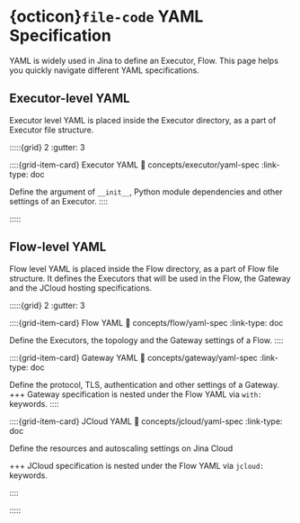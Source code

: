 # {octicon}`file-code` YAML Specification

YAML is widely used in Jina to define an Executor, Flow. This page helps you quickly navigate different YAML specifications.

## Executor-level YAML

Executor level YAML is placed inside the Executor directory, as a part of Executor file structure.

:::::{grid} 2
:gutter: 3


::::{grid-item-card} Executor YAML
:link: concepts/executor/yaml-spec
:link-type: doc

Define the argument of `__init__`, Python module dependencies and other settings of an Executor. 
::::


:::::

## Flow-level YAML

Flow level YAML is placed inside the Flow directory, as a part of Flow file structure. It defines the Executors that will be used in the Flow, the Gateway and the JCloud hosting specifications.


:::::{grid} 2
:gutter: 3

::::{grid-item-card} Flow YAML
:link: concepts/flow/yaml-spec
:link-type: doc

Define the Executors, the topology and the Gateway settings of a Flow.
::::

::::{grid-item-card} Gateway YAML
:link: concepts/gateway/yaml-spec
:link-type: doc

Define the protocol, TLS, authentication and other settings of a Gateway.
+++
Gateway specification is nested under the Flow YAML via `with:` keywords.
::::

::::{grid-item-card} JCloud YAML
:link: concepts/jcloud/yaml-spec
:link-type: doc

Define the resources and autoscaling settings on Jina Cloud

+++
JCloud specification is nested under the Flow YAML via `jcloud:` keywords.

::::

:::::